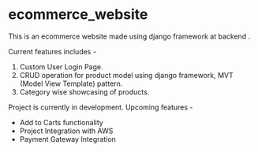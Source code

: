 # ecommerce_website
This is an ecommerce website made using django framework at backend .

Current features includes -
1) Custom User Login Page.
2) CRUD operation for product model using django framework, MVT (Model View Template) pattern. 
3) Category wise showcasing of products.

Project is currently in development. Upcoming features -
- Add to Carts functionality
- Project Integration with AWS
- Payment Gateway Integration
